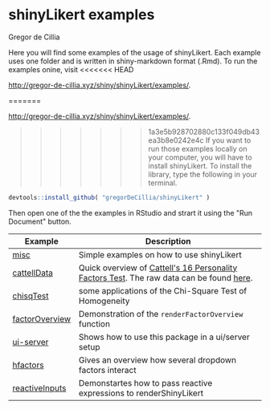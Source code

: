 # shinyLikert examples
Gregor de Cillia  

Here you will find some examples of the usage of shinyLikert. Each example uses one folder and is written in shiny-markdown format (.Rmd). To run the examples onine, visit 
<<<<<<< HEAD

http://gregor-de-cillia.xyz/shiny/shinyLikert/examples/.

=======

http://gregor-de-cillia.xyz/shiny/shinyLikert/examples/.

>>>>>>> 1a3e5b928702880c133f049db43ea3b8e0242e4c
If you want to run those examples locally on your computer, you will have to install shinyLikert. To install the library, type the following in your terminal.

```r
devtools::install_github( "gregorDeCillia/shinyLikert" )
```

Then open one of the the examples in RStudio and strart it using the "Run Document" button.

Example         | Description
----------------|------------------------------
[misc]          | Simple examples on how to use shinyLikert
[cattellData]   | Quick overview of [Cattell's 16 Personality Factors Test]. The raw data can be found [here].
[chisqTest]     | some applications of the Chi-Square Test of Homogeneity
[factorOverview]| Demonstration of the `renderFactorOverview` function
[ui-server]     | Shows how to use this package in a ui/server setup
[hfactors]      | Gives an overview how several dropdown factors interact
[reactiveInputs]| Demonstartes how to pass reactive expressions to renderShinyLikert


[misc]:           misc/
[cattellData]:    cattellData/
[Cattell's 16 Personality Factors Test]: http://personality-testing.info/tests/16PF.php
[here]:           http://personality-testing.info/_rawdata/
[chisqTest]:      chisqTest/ 
[factorOverview]: factorOverview/
[ui-server]:      ui-server/
[hfactors]:       hierachicalFactors/
[reactiveInputs]: reactive_inputs/




